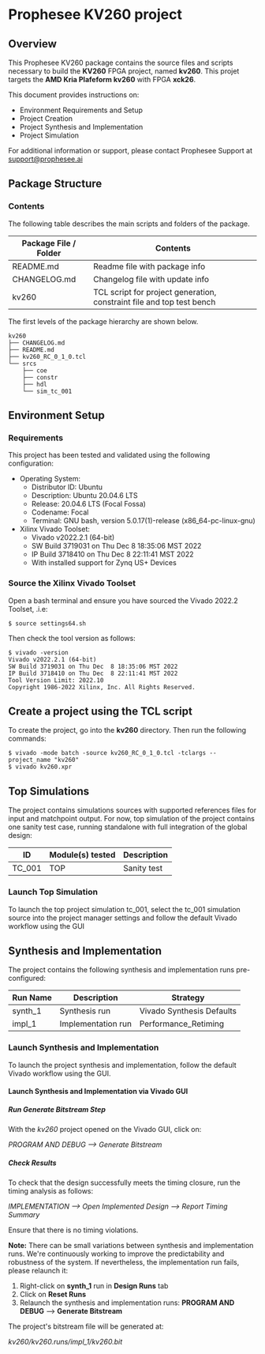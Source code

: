 **Prophesee KV260 project**
===========================

Overview
--------

This Prophesee KV260 package contains the source files and scripts necessary to build the **KV260** FPGA project, named **kv260**. This projet targets the **AMD Kria Plafeform kv260** with FPGA **xck26**.

This document provides instructions on:
- Environment Requirements and Setup
- Project Creation
- Project Synthesis and Implementation
- Project Simulation

For additional information or support, please contact Prophesee Support at [support@prophesee.ai](mailto:support@prophesee.ai)

Package Structure
-----------------

### Contents

The following table describes the main scripts and folders of the package.

| Package File / Folder                   | Contents                                                                    |
| --------------------------------------- | --------------------------------------------------------------------------- |
| README.md                               | Readme file with package info                                               |
| CHANGELOG.md                            | Changelog file with update info                                             |
| kv260                                   | TCL script for project generation, constraint file and top test bench       |


The first levels of the package hierarchy are shown below.

```
kv260
├── CHANGELOG.md
├── README.md
├── kv260_RC_0_1_0.tcl
└── srcs
    ├── coe
    ├── constr
    ├── hdl
    └── sim_tc_001
```


## Environment Setup

### Requirements

This project has been tested and validated using the following configuration:

- Operating System:
  - Distributor ID: Ubuntu
  - Description: Ubuntu 20.04.6 LTS
  - Release: 20.04.6 LTS (Focal Fossa)
  - Codename: Focal
  - Terminal: GNU bash, version 5.0.17(1)-release (x86_64-pc-linux-gnu)
- Xilinx Vivado Toolset:
  - Vivado v2022.2.1 (64-bit)
  - SW Build 3719031 on Thu Dec  8 18:35:06 MST 2022
  - IP Build 3718410 on Thu Dec  8 22:11:41 MST 2022
  - With installed support for Zynq US+ Devices

### Source the Xilinx Vivado Toolset
Open a bash terminal and ensure you have sourced the Vivado 2022.2 Toolset, .i.e:
```
$ source settings64.sh
```
Then check the tool version as follows:
```
$ vivado -version
Vivado v2022.2.1 (64-bit)
SW Build 3719031 on Thu Dec  8 18:35:06 MST 2022
IP Build 3718410 on Thu Dec  8 22:11:41 MST 2022
Tool Version Limit: 2022.10
Copyright 1986-2022 Xilinx, Inc. All Rights Reserved.
```

## Create a project using the TCL script

To create the project, go into the **kv260** directory.
Then run the following commands:

```
$ vivado -mode batch -source kv260_RC_0_1_0.tcl -tclargs --project_name "kv260"
$ vivado kv260.xpr
```

## Top Simulations

The project contains simulations sources with supported references files for input and matchpoint output.
For now, top simulation of the project contains one sanity test case, running standalone with full integration of the global design:

| ID     | Module(s) tested   | Description               |
| ------ | ------------------ | ------------------------- |
| TC_001 | TOP                | Sanity test               |

### Launch Top Simulation

To launch the top project simulation tc_001, select the tc_001 simulation source into the project manager settings and follow the default Vivado workflow using the GUI

## Synthesis and Implementation

The project contains the following synthesis and implementation runs pre-configured:

| Run Name | Description        | Strategy                  |
| -------- | ------------------ | ------------------------- |
| synth_1  | Synthesis run      | Vivado Synthesis Defaults |
| impl_1   | Implementation run | Performance_Retiming      |

### Launch Synthesis and Implementation

To launch the project synthesis and implementation, follow the default Vivado workflow using the GUI.

#### Launch Synthesis and Implementation via Vivado GUI

##### Run Generate Bitstream Step

With the *kv260* project opened on the Vivado GUI, click on:

*PROGRAM AND DEBUG --> Generate Bitstream*

##### Check Results

To check that the design successfully meets the timing closure, run the timing analysis as follows:

*IMPLEMENTATION --> Open Implemented Design --> Report Timing Summary*

Ensure that there is no timing violations.

**Note:** There can be small variations between synthesis and implementation runs.
We're continuously working to improve the predictability and robustness of the system.
If nevertheless, the implementation run fails, please relaunch it:
1. Right-click on **synth_1** run in **Design Runs** tab
2. Click on **Reset Runs**
3. Relaunch the synthesis and implementation runs: **PROGRAM AND DEBUG** --> **Generate Bitstream**

The project's bitstream file will be generated at:

*kv260/kv260.runs/impl_1/kv260.bit*
